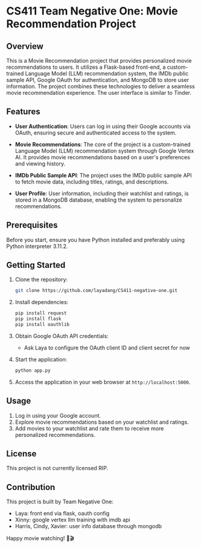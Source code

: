 # CS411 Team Negative One: Movie Recommendation Project

## Overview

This is a Movie Recommendation project that provides personalized movie recommendations to users. It utilizes a Flask-based front-end, a custom-trained Language Model (LLM) recommendation system, the IMDb public sample API, Google OAuth for authentication, and MongoDB to store user information. The project combines these technologies to deliver a seamless movie recommendation experience. The user interface is similar to Tinder. 

## Features

- **User Authentication**: Users can log in using their Google accounts via OAuth, ensuring secure and authenticated access to the system.

- **Movie Recommendations**: The core of the project is a custom-trained Language Model (LLM) recommendation system through Google Vertex AI. It provides movie recommendations based on a user's preferences and viewing history.

- **IMDb Public Sample API**: The project uses the IMDb public sample API to fetch movie data, including titles, ratings, and descriptions.

- **User Profile**: User information, including their watchlist and ratings, is stored in a MongoDB database, enabling the system to personalize recommendations.

## Prerequisites

Before you start, ensure you have Python installed and preferably using Python interpreter 3.11.2.

## Getting Started

1. Clone the repository:

   ```bash
   git clone https://github.com/layadang/CS411-negative-one.git
   ```

2. Install dependencies:

   ```bash
   pip install request
   pip install flask
   pip install oauthlib
   ```

3. Obtain Google OAuth API credentials:

   - Ask Laya to configure the OAuth client ID and client secret for now

5. Start the application:

   ```bash
   python app.py
   ```

6. Access the application in your web browser at `http://localhost:5000`.

## Usage

1. Log in using your Google account.
2. Explore movie recommendations based on your watchlist and ratings.
3. Add movies to your watchlist and rate them to receive more personalized recommendations.

## License

This project is not currently licensed RIP.

## Contribution

This project is built by Team Negative One:

- Laya: front end via flask, oauth config
- Xinny: google vertex llm training with imdb api
- Harris, Cindy, Xavier: user info database through mongodb

Happy movie watching! 🍿🎬
